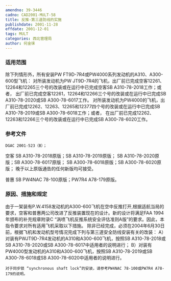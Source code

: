 ```yaml
---
amendno: 39-3446
cadno: CAD2001-MULT-58
title: 反推-第三道防线的实施
publishdate: 2001-11-28
effdate: 2001-12-01
tags: MULT
categories: 西北管理局
author: 何金徕
---
```


### 适用范围 
除下列情形外，所有安装PW FT9D-7R4或PW4000系列发动机的A310、A300-600型飞机：
对所装发动机为PW JT9D-7R4的飞机，出厂前已完成空客12261、12264和12265三个号的改装或在运行中已完成空客SB A310-78-2018工作；或者，
出厂前已完成空客12261，12264和12266三个号的改装或在运行中已完成SB A310-78-2020或SB A300-78-6017工作。
对所装发动机为PW4000的飞机，出厂前已完成12262、12263、12265和12377四个号的改装或在运行中已完成SB A310-78-2019或SB A300-78-6018工作；或者，
在出厂前已完成12262、12263和12266三个号的改装或在运行中已完成SB A300-78-6020工作。

### 参考文件
    DGAC 2001-523（B）；
空客 SB A310-78-2018原版；SB A310-78-2019原版；
        SB A310-78-2020原版；SB A300-78-6017原版；
        SB A300-78-6018原版；SB A300-78-6020原版；
晚于以上原版通告的任何新版均可接受。
       
普惠 SB PW4NAC 78-100原版；PW7R4 A78-179原版。

### 原因、措施和规定 
由于一架装有P.W.4158发动机的A300-600飞机在空中反推打开,根据适航当局的要求，空客和普惠两公司改进了反推装置现在的设计。新的设计将满足FAA 1994年颁布的补充规章附录C “涡喷飞机反推系统安全评估准则A版”的要求。因此，本指令要求对所有适用飞机采取以下措施。 
    除非已经完成，必须在2004年6月30日前，根据飞机和发动机型号情况完成下列与第三道安全防线安装有关的改装： 
    A）对装有PWJT9D-7R4发动机的A310和A300-600飞机，按照SB A310-78-2018或SB A310-78-2020或SB A300-78-6017中适用者的说明进行； 
    B）对装有PW4000型发动机的A310和A300-600飞机，按照SB A310-78-2019或SB A300-78-6018或SB A300-78-6020中适用者的说明进行。 

    对于同步锁 “synchronous shaft lock”的安装，请参考PW4NAC 78-100或PW7R4 A78-179的说明。
